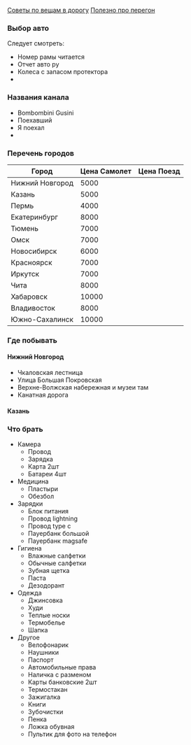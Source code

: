 [Советы по вещам в дорогу](https://www.drive2.ru/l/690472412596144836/)
[Полезно про перегон](https://www.drive2.ru/l/688461680706868495/)

### Выбор авто

Следует смотреть:
* Номер рамы читается
* Отчет авто ру
* Колеса с запасом протектора
* 
### Названия канала
* Bombombini Gusini
* Поехавший
* Я поехал
* 
### Перечень городов

| Город           | Цена Самолет | Цена Поезд |
| --------------- | ------------ | ---------- |
| Нижний Новгород | 5000         |            |
| Казань          | 5000         |            |
| Пермь           | 4000         |            |
| Екатеринбург    | 8000         |            |
| Тюмень          | 7000         |            |
| Омск            | 7000         |            |
| Новосибирск     | 6000         |            |
| Красноярск      | 7000         |            |
| Иркутск         | 7000         |            |
| Чита            | 8000         |            |
| Хабаровск       | 10000        |            |
| Владивосток     | 8000         |            |
| Южно-Сахалинск  | 10000        |            |

### Где побывать


#### Нижний Новгород

* Чкаловская лестница
* Улица Большая Покровская
* Верхне-Волжская набережная и музеи там
* Канатная дорога

#### Казань


### Что брать

* Камера
	* Провод
	* Зарядка
	* Карта 2шт
	* Батареи 4шт
* Медицина
	* Пластыри
	* Обезбол
* Зарядки
	* Блок питания
	* Провод lightning
	* Провод type c
	* Пауербанк большой
	* Пауербанк magsafe
* Гигиена
	* Влажные салфетки
	* Обычные салфетки
	* Зубная щетка
	* Паста
	* Дезодорант
* Одежда
	* Джинсовка
	* Худи
	* Теплые носки
	* Термобелье
	* Шапка
* Другое
	* Велофонарик
	* Наушники
	* Паспорт
	* Автомобильные права
	* Наличка с разменом
	* Карты банковские 2шт
	* Термостакан
	* Зажигалка
	* Книги
	* Зубочистки
	* Пенка
	* Ложка обувная
	* Пультик для фото на телефон
